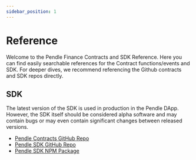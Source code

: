 ```yaml
---
sidebar_position: 1
---
```


# Reference

Welcome to the Pendle Finance Contracts and SDK Reference. Here you can find easily searchable references for the Contract functions/events and SDK. For deeper dives, we recommend referencing the Github contracts and SDK repos directly.

## SDK
The latest version of the SDK is used in production in the Pendle DApp. However, the SDK itself should be considered alpha software and may contain bugs or may even contain significant changes between released versions.

* [Pendle Contracts GitHub Repo](https://github.com/pendle-finance/pendle-core)
* [Pendle SDK GitHub Repo](https://github.com/pendle-finance/sdk)
* [Pendle SDK NPM Package](https://www.npmjs.com/package/@pendle/sdk)
